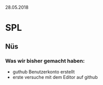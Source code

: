 28.05.2018

# SPL
## Nüs
### Was wir bisher gemacht haben:
* guthub Benutzerkonto erstellt
* erste versuche mit dem Editor auf github
